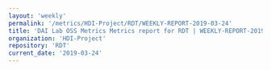 ```yaml
---
layout: 'weekly'
permalink: '/metrics/HDI-Project/RDT/WEEKLY-REPORT-2019-03-24'
title: 'DAI Lab OSS Metrics Metrics report for RDT | WEEKLY-REPORT-2019-03-24'
organization: 'HDI-Project'
repository: 'RDT'
current_date: '2019-03-24'
---
```

